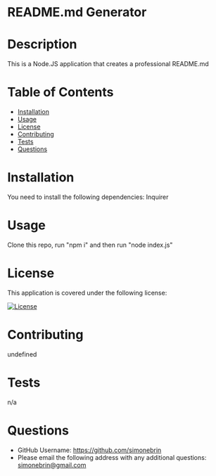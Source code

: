 

# README.md Generator

# Description
This is a Node.JS application that creates a professional README.md

# Table of Contents
* [Installation](#installation)
* [Usage](#usage)
* [License](#license)
* [Contributing](#contributing)
* [Tests](#tests)
* [Questions](#questions)

# Installation
You need to install the following dependencies: Inquirer

# Usage
Clone this repo, run "npm i" and then run "node index.js"

# License 
This application is covered under the following license:


[![License](https://img.shields.io/badge/License-Mozilla_2.0-orange.svg)](https://opensource.org/licenses/MPL-2.0)


# Contributing 
undefined

# Tests
n/a

# Questions 
* GitHub Username: https://github.com/simonebrin
* Please email the following address with any additional questions:
simonebrin@gmail.com


